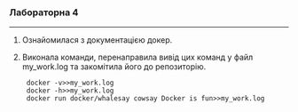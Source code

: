 ###  Лабораторна 4
***

1) Ознайомилася з документацією докер.
2) Виконала команди, перенаправила вивід 
цих команд у файл my_work.log та закомітила
його до репозиторію.

        docker -v>>my_work.log
        docker -h>>my_work.log
        docker run docker/whalesay cowsay Docker is fun>>my_work.log
